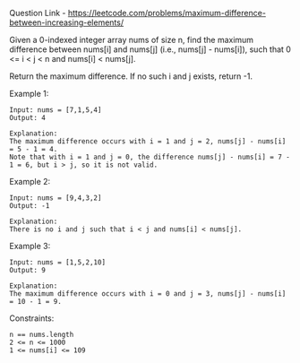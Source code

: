 Question Link - https://leetcode.com/problems/maximum-difference-between-increasing-elements/

Given a 0-indexed integer array nums of size n, find the maximum difference between nums[i] and nums[j] (i.e., nums[j] - nums[i]), such that 0 <= i < j < n and nums[i] < nums[j].

Return the maximum difference. If no such i and j exists, return -1.

 

Example 1:

    Input: nums = [7,1,5,4]
    Output: 4
    
    Explanation:
    The maximum difference occurs with i = 1 and j = 2, nums[j] - nums[i] = 5 - 1 = 4.
    Note that with i = 1 and j = 0, the difference nums[j] - nums[i] = 7 - 1 = 6, but i > j, so it is not valid.

Example 2:

    Input: nums = [9,4,3,2]
    Output: -1

    Explanation:
    There is no i and j such that i < j and nums[i] < nums[j].

Example 3:

    Input: nums = [1,5,2,10]
    Output: 9

    Explanation:
    The maximum difference occurs with i = 0 and j = 3, nums[j] - nums[i] = 10 - 1 = 9.

 

Constraints:

    n == nums.length
    2 <= n <= 1000
    1 <= nums[i] <= 109

